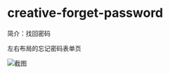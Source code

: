 # creative-forget-password

简介：找回密码

左右布局的忘记密码表单页

![截图](https://img.alicdn.com/tfs/TB1..8fsbZnBKNjSZFhXXc.oXXa-2840-1560.png)
